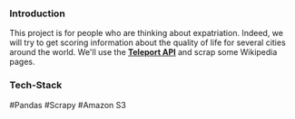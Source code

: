 ### Introduction

This project is for people who are thinking about expatriation. Indeed, we will try to get scoring information about the quality of life for several cities around the world.
We'll use the [**Teleport API**](https://developers.teleport.org/api/getting_started/) and scrap some Wikipedia pages.

### Tech-Stack 

#Pandas #Scrapy #Amazon S3 
